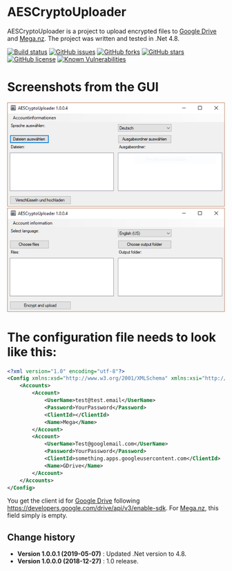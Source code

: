 AESCryptoUploader
====================================

AESCryptoUploader is a project to upload encrypted files to [Google Drive](https://www.google.com/drive/) and [Mega.nz](https://mega.nz/). The project was written and tested in .Net 4.8.

[![Build status](https://ci.appveyor.com/api/projects/status/2lenu7vx01dhonu9?svg=true)](https://ci.appveyor.com/project/SeppPenner/aescryptouploader)
[![GitHub issues](https://img.shields.io/github/issues/SeppPenner/AESCryptoUploader.svg)](https://github.com/SeppPenner/AESCryptoUploader/issues)
[![GitHub forks](https://img.shields.io/github/forks/SeppPenner/AESCryptoUploader.svg)](https://github.com/SeppPenner/AESCryptoUploader/network)
[![GitHub stars](https://img.shields.io/github/stars/SeppPenner/AESCryptoUploader.svg)](https://github.com/SeppPenner/AESCryptoUploader/stargazers)
[![GitHub license](https://img.shields.io/badge/license-AGPL-blue.svg)](https://raw.githubusercontent.com/SeppPenner/AESCryptoUploader/master/License.txt)
[![Known Vulnerabilities](https://snyk.io/test/github/SeppPenner/AESCryptoUploader/badge.svg)](https://snyk.io/test/github/SeppPenner/AESCryptoUploader)

# Screenshots from the GUI
![Screenshot from the GUI German](https://github.com/SeppPenner/AESCryptoUploader/blob/master/Screenshot_DE.PNG "Screenshot from the GUI German")
![Screenshot from the GUI English](https://github.com/SeppPenner/AESCryptoUploader/blob/master/Screenshot_EN.PNG "Screenshot from the GUI English")

# The configuration file needs to look like this:
```xml
<?xml version="1.0" encoding="utf-8"?>
<Config xmlns:xsd="http://www.w3.org/2001/XMLSchema" xmlns:xsi="http://www.w3.org/2001/XMLSchema-instance">
    <Accounts>
        <Account>
            <UserName>test@test.email</UserName>
            <Password>YourPassword</Password>
            <ClientId></ClientId>
            <Name>Mega</Name>
        </Account>
        <Account>
            <UserName>Test@googlemail.com</UserName>
            <Password>YourPassword</Password>
            <ClientId>something.apps.googleusercontent.com</ClientId>
            <Name>GDrive</Name>
        </Account>
    </Accounts>
</Config>
```

You get the client id for [Google Drive](https://www.google.com/drive/) following https://developers.google.com/drive/api/v3/enable-sdk. For [Mega.nz](https://mega.nz/), this field simply is empty.

Change history
--------------

* **Version 1.0.0.1 (2019-05-07)** : Updated .Net version to 4.8.
* **Version 1.0.0.0 (2018-12-27)** : 1.0 release.